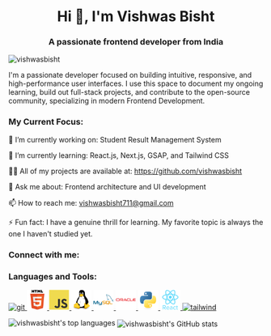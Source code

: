 <h1 align="center">Hi 👋, I'm Vishwas Bisht</h1>
<h3 align="center">A passionate frontend developer from India</h3>

<p align="left"> <img src="https://64.media.tumblr.com/75ee871c3c70501014511f527b342213/74bb6bc1ad2987d5-a1/s1280x1920/ae89e529ec10b97daff14c6aa3db56e663fbe416.gifv" alt="vishwasbisht" /> </p>


I'm a passionate developer focused on building intuitive, responsive, and high-performance user interfaces. I use this space to document my ongoing learning, build out full-stack projects, and contribute to the open-source community, specializing in modern Frontend Development.

<h3 align="left">My Current Focus:</h3>

🔭 I’m currently working on: Student Result Management System

🌱 I’m currently learning: React.js, Next.js, GSAP, and Tailwind CSS

👨‍💻 All of my projects are available at: https://github.com/vishwasbisht

💬 Ask me about: Frontend architecture and UI development

📫 How to reach me: vishwasbisht711@gmail.com

⚡ Fun fact: I have a genuine thrill for learning. My favorite topic is always the one I haven't studied yet.

<h3 align="left">Connect with me:</h3>
<p align="left">
<!-- You can add social icons here if desired, like: -->
<!-- <a href="https://www.google.com/search?q=https://linkedin.com/in/yourprofile" target="blank"><img src="https://www.google.com/search?q=https://raw.githubusercontent.com/devicons/devicon/master/icons/linkedin/linkedin-original.svg" alt="linkedin" width="40" height="40"/></a> -->
</p>

<h3 align="left">Languages and Tools:</h3>
<p align="left">
<a href="https://git-scm.com/" target="_blank" rel="noreferrer"> <img src="https://www.vectorlogo.zone/logos/git-scm/git-scm-icon.svg" alt="git" width="40" height="40"/> </a>
<a href="https://www.w3.org/html/" target="_blank" rel="noreferrer"> <img src="https://raw.githubusercontent.com/devicons/devicon/master/icons/html5/html5-original-wordmark.svg" alt="html5" width="40" height="40"/> </a>
<a href="https://developer.mozilla.org/en-US/docs/Web/JavaScript" target="_blank" rel="noreferrer"> <img src="https://raw.githubusercontent.com/devicons/devicon/master/icons/javascript/javascript-original.svg" alt="javascript" width="40" height="40"/> </a>
<a href="https://www.linux.org/" target="_blank" rel="noreferrer"> <img src="https://raw.githubusercontent.com/devicons/devicon/master/icons/linux/linux-original.svg" alt="linux" width="40" height="40"/> </a>
<a href="https://www.mysql.com/" target="_blank" rel="noreferrer"> <img src="https://raw.githubusercontent.com/devicons/devicon/master/icons/mysql/mysql-original-wordmark.svg" alt="mysql" width="40" height="40"/> </a>
<a href="https://www.oracle.com/" target="_blank" rel="noreferrer"> <img src="https://raw.githubusercontent.com/devicons/devicon/master/icons/oracle/oracle-original.svg" alt="oracle" width="40" height="40"/> </a>
<a href="https://www.python.org" target="_blank" rel="noreferrer"> <img src="https://raw.githubusercontent.com/devicons/devicon/master/icons/python/python-original.svg" alt="python" width="40" height="40"/> </a>
<a href="https://reactjs.org/" target="_blank" rel="noreferrer"> <img src="https://raw.githubusercontent.com/devicons/devicon/master/icons/react/react-original-wordmark.svg" alt="react" width="40" height="40"/> </a>
<a href="https://tailwindcss.com/" target="_blank" rel="noreferrer"> <img src="https://www.vectorlogo.zone/logos/tailwindcss/tailwindcss-icon.svg" alt="tailwind" width="40" height="40"/> </a>
</p>

<p>
<img align="left" src="https://www.google.com/search?q=https://github-readme-stats.vercel.app/api/top-langs%3Fusername%3Dvishwasbisht%26show_icons%3Dtrue%26locale%3Den%26layout%3Dcompact%26theme%3Dvision-friendly-dark" alt="vishwasbisht's top languages" />
</p>

<p>&nbsp;<img align="center" src="https://www.google.com/search?q=https://github-readme-stats.vercel.app/api%3Fusername%3Dvishwasbisht%26show_icons%3Dtrue%26locale%3Den%26theme%3Dvision-friendly-dark" alt="vishwasbisht's GitHub stats" /></p>
